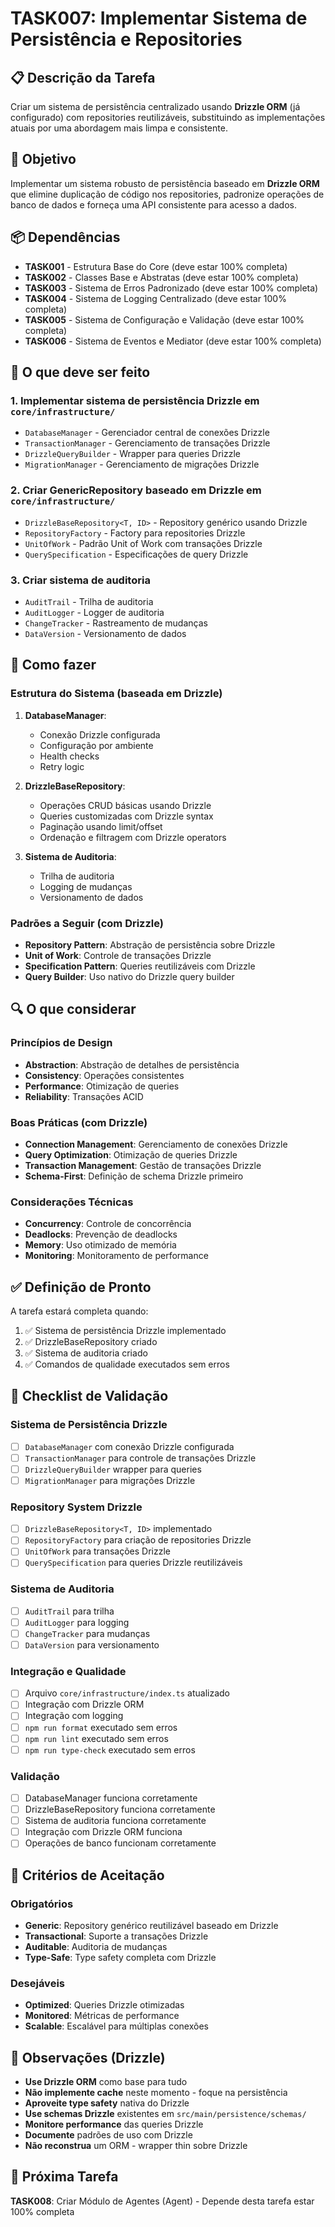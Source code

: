# TASK007: Implementar Sistema de Persistência e Repositories

## 📋 Descrição da Tarefa

Criar um sistema de persistência centralizado usando **Drizzle ORM** (já configurado) com repositories reutilizáveis, substituindo as implementações atuais por uma abordagem mais limpa e consistente.

## 🎯 Objetivo

Implementar um sistema robusto de persistência baseado em **Drizzle ORM** que elimine duplicação de código nos repositories, padronize operações de banco de dados e forneça uma API consistente para acesso a dados.

## 📦 Dependências

- **TASK001** - Estrutura Base do Core (deve estar 100% completa)
- **TASK002** - Classes Base e Abstratas (deve estar 100% completa)
- **TASK003** - Sistema de Erros Padronizado (deve estar 100% completa)
- **TASK004** - Sistema de Logging Centralizado (deve estar 100% completa)
- **TASK005** - Sistema de Configuração e Validação (deve estar 100% completa)
- **TASK006** - Sistema de Eventos e Mediator (deve estar 100% completa)

## 🔧 O que deve ser feito

### 1. Implementar sistema de persistência Drizzle em `core/infrastructure/`

- `DatabaseManager` - Gerenciador central de conexões Drizzle
- `TransactionManager` - Gerenciamento de transações Drizzle
- `DrizzleQueryBuilder` - Wrapper para queries Drizzle
- `MigrationManager` - Gerenciamento de migrações Drizzle

### 2. Criar GenericRepository baseado em Drizzle em `core/infrastructure/`

- `DrizzleBaseRepository<T, ID>` - Repository genérico usando Drizzle
- `RepositoryFactory` - Factory para repositories Drizzle
- `UnitOfWork` - Padrão Unit of Work com transações Drizzle
- `QuerySpecification` - Especificações de query Drizzle

### 3. Criar sistema de auditoria

- `AuditTrail` - Trilha de auditoria
- `AuditLogger` - Logger de auditoria
- `ChangeTracker` - Rastreamento de mudanças
- `DataVersion` - Versionamento de dados

## 🎯 Como fazer

### Estrutura do Sistema (baseada em Drizzle)

1. **DatabaseManager**:
   - Conexão Drizzle configurada
   - Configuração por ambiente
   - Health checks
   - Retry logic

2. **DrizzleBaseRepository**:
   - Operações CRUD básicas usando Drizzle
   - Queries customizadas com Drizzle syntax
   - Paginação usando limit/offset
   - Ordenação e filtragem com Drizzle operators

3. **Sistema de Auditoria**:
   - Trilha de auditoria
   - Logging de mudanças
   - Versionamento de dados

### Padrões a Seguir (com Drizzle)

- **Repository Pattern**: Abstração de persistência sobre Drizzle
- **Unit of Work**: Controle de transações Drizzle
- **Specification Pattern**: Queries reutilizáveis com Drizzle
- **Query Builder**: Uso nativo do Drizzle query builder

## 🔍 O que considerar

### Princípios de Design

- **Abstraction**: Abstração de detalhes de persistência
- **Consistency**: Operações consistentes
- **Performance**: Otimização de queries
- **Reliability**: Transações ACID

### Boas Práticas (com Drizzle)

- **Connection Management**: Gerenciamento de conexões Drizzle
- **Query Optimization**: Otimização de queries Drizzle
- **Transaction Management**: Gestão de transações Drizzle
- **Schema-First**: Definição de schema Drizzle primeiro

### Considerações Técnicas

- **Concurrency**: Controle de concorrência
- **Deadlocks**: Prevenção de deadlocks
- **Memory**: Uso otimizado de memória
- **Monitoring**: Monitoramento de performance

## ✅ Definição de Pronto

A tarefa estará completa quando:

1. ✅ Sistema de persistência Drizzle implementado
2. ✅ DrizzleBaseRepository criado
3. ✅ Sistema de auditoria criado
4. ✅ Comandos de qualidade executados sem erros

## 🧪 Checklist de Validação

### Sistema de Persistência Drizzle
- [ ] `DatabaseManager` com conexão Drizzle configurada
- [ ] `TransactionManager` para controle de transações Drizzle
- [ ] `DrizzleQueryBuilder` wrapper para queries
- [ ] `MigrationManager` para migrações Drizzle

### Repository System Drizzle
- [ ] `DrizzleBaseRepository<T, ID>` implementado
- [ ] `RepositoryFactory` para criação de repositories Drizzle
- [ ] `UnitOfWork` para transações Drizzle
- [ ] `QuerySpecification` para queries Drizzle reutilizáveis

### Sistema de Auditoria
- [ ] `AuditTrail` para trilha
- [ ] `AuditLogger` para logging
- [ ] `ChangeTracker` para mudanças
- [ ] `DataVersion` para versionamento

### Integração e Qualidade
- [ ] Arquivo `core/infrastructure/index.ts` atualizado
- [ ] Integração com Drizzle ORM
- [ ] Integração com logging
- [ ] `npm run format` executado sem erros
- [ ] `npm run lint` executado sem erros
- [ ] `npm run type-check` executado sem erros

### Validação
- [ ] DatabaseManager funciona corretamente
- [ ] DrizzleBaseRepository funciona corretamente
- [ ] Sistema de auditoria funciona corretamente
- [ ] Integração com Drizzle ORM funciona
- [ ] Operações de banco funcionam corretamente

## 🚨 Critérios de Aceitação

### Obrigatórios
- **Generic**: Repository genérico reutilizável baseado em Drizzle
- **Transactional**: Suporte a transações Drizzle
- **Auditable**: Auditoria de mudanças
- **Type-Safe**: Type safety completa com Drizzle

### Desejáveis
- **Optimized**: Queries Drizzle otimizadas
- **Monitored**: Métricas de performance
- **Scalable**: Escalável para múltiplas conexões

## 📝 Observações (Drizzle)

- **Use Drizzle ORM** como base para tudo
- **Não implemente cache** neste momento - foque na persistência
- **Aproveite type safety** nativa do Drizzle
- **Use schemas Drizzle** existentes em `src/main/persistence/schemas/`
- **Monitore performance** das queries Drizzle
- **Documente** padrões de uso com Drizzle
- **Não reconstrua** um ORM - wrapper thin sobre Drizzle

## 🔄 Próxima Tarefa

**TASK008**: Criar Módulo de Agentes (Agent) - Depende desta tarefa estar 100% completa